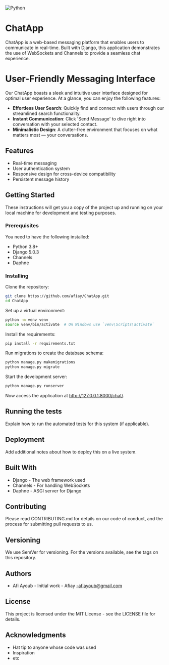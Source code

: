 
![Python](https://img.shields.io/badge/python-3.11.2-blue.svg)


# ChatApp

ChatApp is a web-based messaging platform that enables users to communicate in real-time. Built with Django, this application demonstrates the use of WebSockets and Channels to provide a seamless chat experience.

# User-Friendly Messaging Interface

Our ChatApp boasts a sleek and intuitive user interface designed for optimal user experience. At a glance, you can enjoy the following features:

- **Effortless User Search**: Quickly find and connect with users through our streamlined search functionality.
- **Instant Communication**: Click 'Send Message' to dive right into conversation with your selected contact.
- **Minimalistic Design**: A clutter-free environment that focuses on what matters most — your conversations.


## Features

- Real-time messaging
- User authentication system
- Responsive design for cross-device compatibility
- Persistent message history

## Getting Started

These instructions will get you a copy of the project up and running on your local machine for development and testing purposes.

### Prerequisites

You need to have the following installed:

- Python 3.8+
- Django 5.0.3
- Channels
- Daphne

### Installing

Clone the repository:

```bash
git clone https://github.com/afiay/ChatApp.git
cd ChatApp
```

Set up a virtual environment:

```bash
python -m venv venv
source venv/bin/activate  # On Windows use `venv\Scripts\activate`
```

Install the requirements:

```bash
pip install -r requirements.txt
```

Run migrations to create the database schema:

```bash
python manage.py makemigrations
python manage.py migrate
```

Start the development server:

```bash
python manage.py runserver
```

Now access the application at http://127.0.0.1:8000/chat/.

## Running the tests

Explain how to run the automated tests for this system (if applicable).

## Deployment

Add additional notes about how to deploy this on a live system.

## Built With

- Django - The web framework used
- Channels - For handling WebSockets
- Daphne - ASGI server for Django

## Contributing

Please read CONTRIBUTING.md for details on our code of conduct, and the process for submitting pull requests to us.

## Versioning

We use SemVer for versioning. For the versions available, see the tags on this repository.

## Authors

- Afi Ayoub - Initial work - Afiay
-afiayoub@gmail.com


## License

This project is licensed under the MIT License - see the LICENSE file for details.

## Acknowledgments

- Hat tip to anyone whose code was used
- Inspiration
- etc

